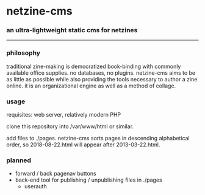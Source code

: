 # netzine-cms 
### an ultra-lightweight static cms for netzines
---

### philosophy
traditional zine-making is democratized book-binding with 
commonly available office supplies. no databases, no plugins. 
netzine-cms aims to be as little as possible while also providing the tools 
necessary to author a zine online. it is an organizational engine as 
well as a method of collage.

### usage

requisites: web server, relatively modern PHP

clone this repository into /var/www/html or similar.

add files to ./pages. netzine-cms sorts pages in descending 
alphabetical order, so 2018-08-22.html will appear after 
2013-03-22.html.

### planned

- forward / back pagenav buttons
- back-end tool for publishing / unpublishing files in ./pages
	- userauth
